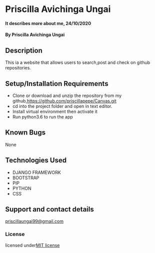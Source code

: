 # Priscilla Avichinga Ungai
#### It describes more about me, 24/10/2020
#### By **Priscilla Avichinga Ungai**
## Description
 This ia a website that allows users to search,post and check on github repositories.
## Setup/Installation Requirements
* Clone or download and unzip the repository from my github,https://github.com/priscillapepe/Canvas.git
* cd into the project folder and open in text editor.
* Install virtual environment then activate it
* Run python3.6 to run the app 

## Known Bugs 
None
## Technologies Used
* DJANGO FRAMEWORK
* BOOTSTRAP
* PIP
* PYTHON
* CSS
## Support and contact details
priscillaungai99@gmail.com
### License
licensed under[MIT license](LICENSE)
